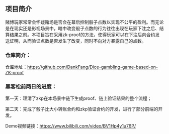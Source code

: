 ## 项目简介

 赌博玩家常常会怀疑赌场是否会在幕后控制骰子点数以实现不公平的盈利。而无论是在现实还是影视场景中，暗中改变骰子点数的行为往往出现在玩家下注之后、结算结果之前。本项目旨在采用zk-proof的方法，使得玩家可以在下注后向合约发送证明，从而验证点数是否发生了改变，同时不向对方暴露自己的点数。



### 仓库简介：

仓库地址：https://github.com/DankFang/Dice-gambling-game-based-on-ZK-proof





### 黑客松前两日的进度：

第一天：理清了zkp在本场景中链下生成proof、链上验证结果的整个流程；

第二天：完成了骰子比大小转账合约和zkp验证合约的开发，进行了部分前端的开发。







Demo视频链接：https://www.bilibili.com/video/BV1Hp4y1u76P/